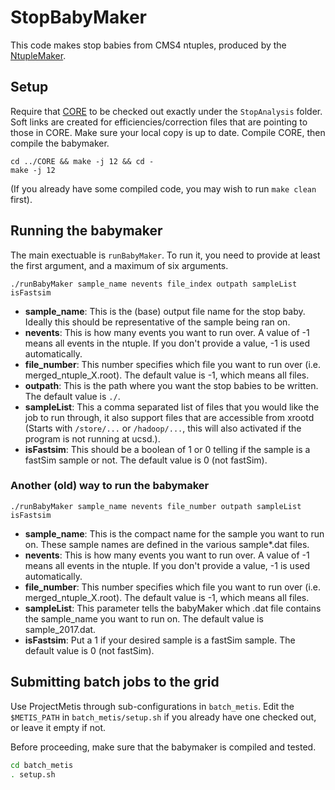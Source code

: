 # StopBabyMaker

This code makes stop babies from CMS4 ntuples, produced by the [NtupleMaker](https://github.com/cmstas/Ntuple).

## Setup

Require that [CORE](https://github.com/cmstas/CORE) to be checked out exactly under the `StopAnalysis` folder. 
Soft links are created for efficiencies/correction files that are pointing to those in CORE.
Make sure your local copy is up to date. Compile CORE, then compile the babymaker.

```
cd ../CORE && make -j 12 && cd -
make -j 12
```

(If you already have some compiled code, you may wish to run `make
clean` first).

## Running the babymaker

The main exectuable is `runBabyMaker`. To run it, you need to provide at least the first argument, and a maximum of six arguments.

`./runBabyMaker sample_name nevents file_index outpath sampleList isFastsim`

- **sample\_name**: This is the (base) output file name for the stop baby. Ideally this should be representative of the sample being ran on.
- **nevents**: This is how many events you want to run over. A value of -1 means all events in the ntuple. If you don't provide a value, -1 is used automatically.
- **file\_number**: This number specifies which file you want to run over (i.e. merged\_ntuple\_X.root). The default value is -1, which means all files.
- **outpath**: This is the path where you want the stop babies to be written. The default value is `./`.
- **sampleList**: This a comma separated list of files that you would like the job to run through, it also support files that are accessible from xrootd 
        (Starts with `/store/...` or `/hadoop/...`, this will also activated if the program is not running at ucsd.).
- **isFastsim**: This should be a boolean of 1 or 0 telling if the sample is a fastSim sample or not. The default value is 0 (not fastSim).


### Another (old) way to run the babymaker

`./runBabyMaker sample_name nevents file_number outpath sampleList isFastsim`

- **sample\_name**: This is the compact name for the sample you want to run on. These sample names are defined in the various sample\*.dat files.
- **nevents**: This is how many events you want to run over. A value of -1 means all events in the ntuple. If you don't provide a value, -1 is used automatically.
- **file\_number**: This number specifies which file you want to run over (i.e. merged\_ntuple\_X.root). The default value is -1, which means all files.
- **sampleList**: This parameter tells the babyMaker which .dat file contains the sample\_name you want to run on. The default value is sample_2017.dat.
- **isFastsim**: Put a 1 if your desired sample is a fastSim sample. The default value is 0 (not fastSim).

## Submitting batch jobs to the grid

Use ProjectMetis through sub-configurations in `batch_metis`. Edit the `$METIS_PATH` in `batch_metis/setup.sh` if you already have one checked out, or leave it empty if not.

Before proceeding, make sure that the babymaker is compiled and tested.

``` bash
cd batch_metis
. setup.sh
```

